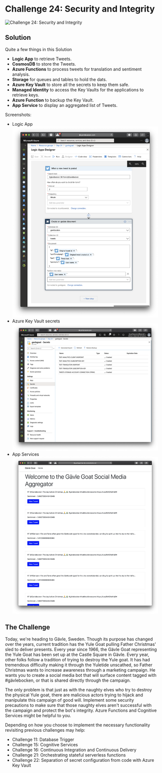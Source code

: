 # Challenge 24: Security and Integrity

![Challenge 24: Security and Integrity](https://res.cloudinary.com/jen-looper/image/upload/v1576700532/images/challenge-24_ieni8e.jpg)

## Solution

Quite a few things in this Solution

* **Logic App** to retrieve Tweets.
* **CosmosDB** to store the Tweets.
* **Azure Functions** to process tweets for translation and sentiment analysis.
* **Storage** for queues and tables to hold the dats.
* **Azure Key Vault** to store all the secrets to keep them safe.
* **Managed Identity** to access the Key Vaults for the applications to retrieve keys.
* **Azure Function** to backup the Key Vault.
* **App Service** to display an aggregated list of Tweets.

Screenshots:
* Logic App
![Logic App](screenshots/logic-app.png)
* Azure Key Vault secrets
![Azure Key Vault secrets](screenshots/keys.png)
* App Services
![App Services](screenshots/ui.png)


## The Challenge

Today, we're heading to Gävle, Sweden. Though its purpose has changed over the years, current tradition has the Yule Goat pulling Father Christmas' sled to deliver presents. Every year since 1966, the Gävle Goat representing the Yule Goat has been set up at the Castle Square in Gävle. Every year, other folks follow a tradition of trying to destroy the Yule goat. It has had tremendous difficulty making it through the Yuletide unscathed, so Father Christmas wants to increase awareness through a marketing campaign. He wants you to create a social media bot that will surface content tagged with #gävlebocken, or that is shared directly through the campaign.

The only problem is that just as with the naughty elves who try to destroy the physical Yule goat, there are malicious actors trying to hijack and manipulate this campaign of good will. Implement some security precautions to make sure that those naughty elves aren't successful with the campaign and protect the bot's integrity. Azure Functions and Cognitive Services might be helpful to you.

Depending on how you choose to implement the necessary functionality revisiting previous challenges may help:

* Challenge 11: Database Trigger
* Challenge 15: Cognitive Services
* Challenge 16: Continuous Integration and Continuous Delivery
* Challenge 21: Orchestrating stateful serverless functions
* Challenge 22: Separation of secret configuration from code with Azure Key Vault
